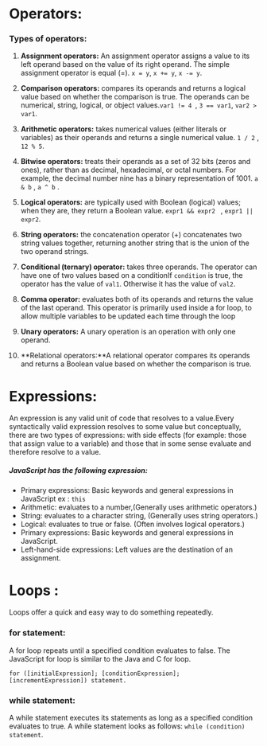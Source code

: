 # Operators:
### Types of operators:



1. **Assignment operators:** An assignment operator assigns a value to its left operand based on the value of its right operand. The simple assignment operator is equal (=).
`x = y`, `x += y`, `x -= y`.

2. **Comparison operators:** compares its operands and returns a logical value based on whether the comparison is true. The operands can be numerical, string, logical, or object values.`var1 != 4 `, `3 == var1`, `var2 > var1`.

3. **Arithmetic operators:** takes numerical values (either literals or variables) as their operands and returns a single numerical value. `1 / 2` , `12 % 5`.

4. **Bitwise operators:** treats their operands as a set of 32 bits (zeros and ones), rather than as decimal, hexadecimal, or octal numbers. For example, the decimal number nine has a binary representation of 1001. `a & b` ,
`a ^ b` .

5. **Logical operators:** are typically used with Boolean (logical) values; when they are, they return a Boolean value. `expr1 && expr2 ` , `expr1 || expr2`.
6. **String operators:** the concatenation operator (+) concatenates two string values together, returning another string that is the union of the two operand strings.

7. **Conditional (ternary) operator:** takes three operands. The operator can have one of two values based on a conditionIf `condition` is true, the operator has the value of `val1`. Otherwise it has the value of `val2`.

8. **Comma operator:** evaluates both of its operands and returns the value of the last operand. This operator is primarily used inside a for loop, to allow multiple variables to be updated each time through the loop
9. **Unary operators:** A unary operation is an operation with only one operand.
10. **Relational operators:**A relational operator compares its operands and returns a Boolean value based on whether the comparison is true.
# Expressions:
An expression is any valid unit of code that resolves to a value.Every syntactically valid expression resolves to some value but conceptually, there are two types of expressions: with side effects (for example: those that assign value to a variable) and those that in some sense evaluate and therefore resolve to a value.
##### JavaScript has the following expression:
*  Primary expressions: Basic keywords and general expressions in JavaScript ex : `this` 
* Arithmetic: evaluates to a number,(Generally uses arithmetic operators.)
* String: evaluates to a character string,  (Generally uses string operators.)
* Logical: evaluates to true or false. (Often involves logical operators.)
* Primary expressions: Basic keywords and general expressions in JavaScript.
* Left-hand-side expressions: Left values are the destination of an assignment.

# Loops : 
Loops offer a quick and easy way to do something repeatedly.

### for statement: 
A for loop repeats until a specified condition evaluates to false. The JavaScript for loop is similar to the Java and C for loop.

`for ([initialExpression]; [conditionExpression]; [incrementExpression])
  statement.`


  ### while statement:
  A while statement executes its statements as long as a specified condition evaluates to true. A while statement looks as follows:
  `while (condition)
  statement`.

